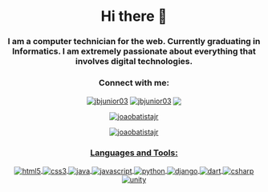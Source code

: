 <h1 align="center">Hi there 👋</h1>
<h3 align="center">I am a computer technician for the web. Currently graduating in Informatics. I am extremely passionate about everything that involves digital technologies.</h3>

<h3 align="center">Connect with me:</h3>

<p align="center">
<a href="https://linkedin.com/in/jbjunior03" target="blank"><img align="center" src="https://img.shields.io/badge/LinkedIn-0077B5?style=for-the-badge&logo=linkedin&logoColor=white" alt="jbjunior03"  /></a>
<a href="joaob.dev@gmail.com" target="blank"><img align="center" src="https://img.shields.io/badge/Gmail-D14836?style=for-the-badge&logo=gmail&logoColor=white" alt="jbjunior03"  /></a>
<a href="https://www.instagram.com/artesjbjunior/" target="blank"><img align="center" src="https://img.shields.io/badge/Instagram-E4405F?style=for-the-badge&logo=instagram&logoColor=white"> 
</p>


<p align="center"><img src="https://github-readme-stats.vercel.app/api?username=joaobatistajr&show_icons=true&locale=en&theme=radical" alt="joaobatistajr" /></p>

<p align="center"><img src="https://github-readme-stats.vercel.app/api/top-langs?username=joaobatistajr&show_icons=true&locale=en&theme=radical" alt="joaobatistajr" /></p>

<h3 align="center">Languages and Tools:</h3>
<p align="center">
<a href="https://html.spec.whatwg.org/multipage/" target="blank"><img align="center" src="https://img.shields.io/badge/HTML5-E34F26?style=for-the-badge&logo=html5&logoColor=white" alt="html5"/>
<a href="https://www.w3.org/Style/CSS/Overview.en.html" target="blank"><img align="center" src="https://img.shields.io/badge/CSS3-1572B6?style=for-the-badge&logo=css3&logoColor=white" alt="css3" />
<a href="https://www.java.com/pt-BR/" target="blank"><img align="center" src="https://img.shields.io/badge/Java-ED8B00?style=for-the-badge&logo=java&logoColor=white" alt="java" />
<a href="https://developer.mozilla.org/pt-BR/docs/Web/JavaScript" target="blank"><img align="center" src="https://img.shields.io/badge/JavaScript-F7DF1E?style=for-the-badge&logo=javascript&logoColor=black" alt="javascript" />
<a href="https://www.python.org" target="blank"><img align="center" src="https://img.shields.io/badge/Python-14354C?style=for-the-badge&logo=python&logoColor=white" alt="python" />
<a href="https://www.djangoproject.com" target="blank"><img align="center" src="https://img.shields.io/badge/Django-092E20?style=for-the-badge&logo=django&logoColor=white" alt="django" />
<a href="https://dart.dev" target="blank"><img align="center" src="https://img.shields.io/badge/Dart-0175C2?style=for-the-badge&logo=dart&logoColor=white" alt="dart" />
<a href="https://docs.microsoft.com/pt-br/dotnet/csharp/" target="blank"><img align="center" src="https://img.shields.io/badge/C%23-239120?style=for-the-badge&logo=c-sharp&logoColor=white" alt="csharp" />
<a href="www.unity.com/" target="blank"><img align="center" src="https://img.shields.io/badge/Unity-100000?style=for-the-badge&logo=unity&logoColor=white" alt="unity" />



